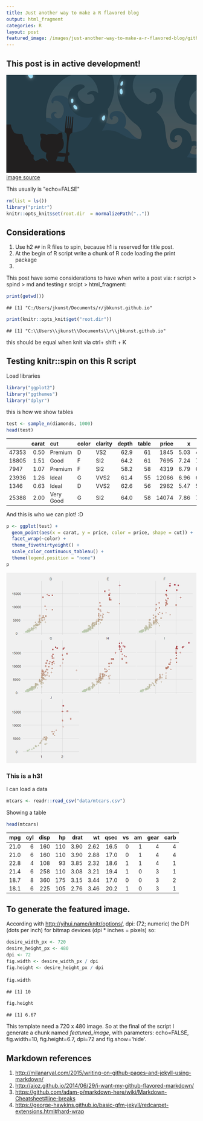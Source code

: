 ```yaml
---
title: Just another way to make a R flavored blog
output: html_fragment
categories: R
layout: post
featured_image: /images/just-another-way-to-make-a-r-flavored-blog/github_fork_game.png
---
```


## **This post is in active development**!

![](/images/just-another-way-to-make-a-r-flavored-blog/github_fork_game_wide.png)
[image source](http://biasedvideogamerblog.com/gamerreview)

This usually is "echo=FALSE"


```r
rm(list = ls())
library("printr")
knitr::opts_knit$set(root.dir  = normalizePath(".."))
```

## Considerations

1. Use h2 `##` in R files to spin, because h1 is reserved for title post.
1. At the begin of R script write a chunk of R code loading the print package
1. 
This post have some considerations to have when write a post via: 
r script > spind > md and testing r srcipt > html_fragment:


```r
print(getwd())
```

```
## [1] "C:/Users/jkunst/Documents/r/jbkunst.github.io"
```

```r
print(knitr::opts_knit$get("root.dir"))
```

```
## [1] "C:\\Users\\jkunst\\Documents\\r\\jbkunst.github.io"
```

this should be equal when knit via ctrl+ shift + K
## Testing knitr::spin on this R script

Load libraries



```r
library("ggplot2")
library("ggthemes")
library("dplyr")
```

this is how we show tables


```r
test <- sample_n(diamonds, 1000)
head(test)
```



|      | carat|cut       |color |clarity | depth| table| price|    x|    y|    z|
|:-----|-----:|:---------|:-----|:-------|-----:|-----:|-----:|----:|----:|----:|
|47353 |  0.50|Premium   |D     |VS2     |  62.9|    61|  1845| 5.03| 4.96| 3.14|
|18805 |  1.51|Good      |F     |SI2     |  64.2|    61|  7695| 7.24| 7.19| 4.63|
|7947  |  1.07|Premium   |F     |SI2     |  58.2|    58|  4319| 6.79| 6.72| 3.93|
|23936 |  1.26|Ideal     |G     |VVS2    |  61.4|    55| 12066| 6.96| 6.99| 4.29|
|1346  |  0.63|Ideal     |D     |VVS2    |  62.6|    56|  2962| 5.47| 5.49| 3.43|
|25388 |  2.00|Very Good |G     |SI2     |  64.0|    58| 14074| 7.86| 7.95| 5.06|

And this is who we can plot! :D


```r
p <- ggplot(test) +
  geom_point(aes(x = carat, y = price, color = price, shape = cut)) +
  facet_wrap(~color) + 
  theme_fivethirtyeight() + 
  scale_color_continuous_tableau() + 
  theme(legend.position = "none")
p
```

<img src="/images/just-another-way-to-make-a-r-flavored-blog/ploting-1.png" title="plot of chunk ploting" alt="plot of chunk ploting" style="display: block; margin: auto;" />

### This is a h3! 

I can load a data



```r
mtcars <- readr::read_csv("data/mtcars.csv")
```

Showing a table


```r
head(mtcars)
```



|  mpg| cyl| disp|  hp| drat|   wt| qsec| vs| am| gear| carb|
|----:|---:|----:|---:|----:|----:|----:|--:|--:|----:|----:|
| 21.0|   6|  160| 110| 3.90| 2.62| 16.5|  0|  1|    4|    4|
| 21.0|   6|  160| 110| 3.90| 2.88| 17.0|  0|  1|    4|    4|
| 22.8|   4|  108|  93| 3.85| 2.32| 18.6|  1|  1|    4|    1|
| 21.4|   6|  258| 110| 3.08| 3.21| 19.4|  1|  0|    3|    1|
| 18.7|   8|  360| 175| 3.15| 3.44| 17.0|  0|  0|    3|    2|
| 18.1|   6|  225| 105| 2.76| 3.46| 20.2|  1|  0|    3|    1|

## To generate the featured image.

According with http://yihui.name/knitr/options/, dpi: (72; numeric) the
DPI (dots per inch) for bitmap devices (dpi * inches = pixels) so:



```r
desire_width_px <- 720
desire_height_px <- 480
dpi <- 72
fig.width <- desire_width_px / dpi
fig.height <- desire_height_px / dpi

fig.width
```

```
## [1] 10
```

```r
fig.height
```

```
## [1] 6.67
```

This template need a 720 x 480 image. So at the final of the script
I generate a chunk named *featured_image*, with parameters: echo=FALSE,
fig.width=10, fig.height=6.7, dpi=72 and fig.show='hide'.



## Markdown references

1. http://milanaryal.com/2015/writing-on-github-pages-and-jekyll-using-markdown/
1. http://ajoz.github.io/2014/06/29/i-want-my-github-flavored-markdown/
1. https://github.com/adam-p/markdown-here/wiki/Markdown-Cheatsheet#line-breaks
1. https://george-hawkins.github.io/basic-gfm-jekyll/redcarpet-extensions.html#hard-wrap
